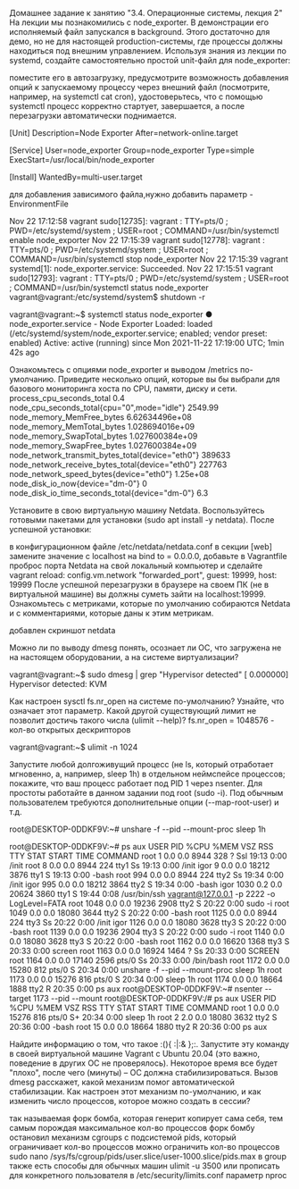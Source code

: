 Домашнее задание к занятию "3.4. Операционные системы, лекция 2"
На лекции мы познакомились с node_exporter. В демонстрации его исполняемый файл запускался в background. Этого достаточно для демо, но не для настоящей production-системы, где процессы должны находиться под внешним управлением. Используя знания из лекции по systemd, создайте самостоятельно простой unit-файл для node_exporter:

поместите его в автозагрузку,
предусмотрите возможность добавления опций к запускаемому процессу через внешний файл (посмотрите, например, на systemctl cat cron),
удостоверьтесь, что с помощью systemctl процесс корректно стартует, завершается, а после перезагрузки автоматически поднимается.

[Unit]
Description=Node Exporter
After=network-online.target

[Service]
User=node_exporter
Group=node_exporter
Type=simple
ExecStart=/usr/local/bin/node_exporter

[Install]
WantedBy=multi-user.target

для добавления зависимого файла,нужно добавить параметр - EnvironmentFile

Nov 22 17:12:58 vagrant sudo[12735]:  vagrant : TTY=pts/0 ; PWD=/etc/systemd/system ; USER=root ; COMMAND=/usr/bin/systemctl enable node_exporter
Nov 22 17:15:39 vagrant sudo[12778]:  vagrant : TTY=pts/0 ; PWD=/etc/systemd/system ; USER=root ; COMMAND=/usr/bin/systemctl stop node_exporter
Nov 22 17:15:39 vagrant systemd[1]: node_exporter.service: Succeeded.
Nov 22 17:15:51 vagrant sudo[12793]:  vagrant : TTY=pts/0 ; PWD=/etc/systemd/system ; USER=root ; COMMAND=/usr/bin/systemctl status node_exporter
vagrant@vagrant:/etc/systemd/system$ shutdown -r

vagrant@vagrant:~$ systemctl status node_exporter
● node_exporter.service - Node Exporter
     Loaded: loaded (/etc/systemd/system/node_exporter.service; enabled; vendor preset: enabled)
     Active: active (running) since Mon 2021-11-22 17:19:00 UTC; 1min 42s ago

Ознакомьтесь с опциями node_exporter и выводом /metrics по-умолчанию. Приведите несколько опций, которые вы бы выбрали для базового мониторинга хоста по CPU, памяти, диску и сети.
process_cpu_seconds_total 0.4
node_cpu_seconds_total{cpu="0",mode="idle"} 2549.99
node_memory_MemFree_bytes 6.62634496e+08
node_memory_MemTotal_bytes 1.028694016e+09
node_memory_SwapTotal_bytes 1.027600384e+09
node_memory_SwapFree_bytes 1.027600384e+09
node_network_transmit_bytes_total{device="eth0"} 389633
node_network_receive_bytes_total{device="eth0"} 227763
node_network_speed_bytes{device="eth0"} 1.25e+08
node_disk_io_now{device="dm-0"} 0
node_disk_io_time_seconds_total{device="dm-0"} 6.3



Установите в свою виртуальную машину Netdata. Воспользуйтесь готовыми пакетами для установки (sudo apt install -y netdata). После успешной установки:

в конфигурационном файле /etc/netdata/netdata.conf в секции [web] замените значение с localhost на bind to = 0.0.0.0,
добавьте в Vagrantfile проброс порта Netdata на свой локальный компьютер и сделайте vagrant reload:
config.vm.network "forwarded_port", guest: 19999, host: 19999
После успешной перезагрузки в браузере на своем ПК (не в виртуальной машине) вы должны суметь зайти на localhost:19999. Ознакомьтесь с метриками, которые по умолчанию собираются Netdata и с комментариями, которые даны к этим метрикам.

добавлен скриншот netdata

Можно ли по выводу dmesg понять, осознает ли ОС, что загружена не на настоящем оборудовании, а на системе виртуализации?

vagrant@vagrant:~$ sudo dmesg | grep "Hypervisor detected"
[    0.000000] Hypervisor detected: KVM

Как настроен sysctl fs.nr_open на системе по-умолчанию? Узнайте, что означает этот параметр. Какой другой существующий лимит не позволит достичь такого числа (ulimit --help)?
fs.nr_open = 1048576 - кол-во открытых дескрипторов

vagrant@vagrant:~$ ulimit -n
1024


Запустите любой долгоживущий процесс (не ls, который отработает мгновенно, а, например, sleep 1h) в отдельном неймспейсе процессов; покажите, что ваш процесс работает под PID 1 через nsenter. Для простоты работайте в данном задании под root (sudo -i). Под обычным пользователем требуются дополнительные опции (--map-root-user) и т.д.

root@DESKTOP-0DDKF9V:~# unshare -f --pid --mount-proc sleep 1h

root@DESKTOP-0DDKF9V:~# ps aux
USER       PID %CPU %MEM    VSZ   RSS TTY      STAT START   TIME COMMAND
root         1  0.0  0.0   8944   328 ?        Ssl  19:13   0:00 /init
root         8  0.0  0.0   8944   224 tty1     Ss   19:13   0:00 /init
igor         9  0.0  0.0  18212  3876 tty1     S    19:13   0:00 -bash
root       994  0.0  0.0   8944   224 tty2     Ss   19:34   0:00 /init
igor       995  0.0  0.0  18212  3864 tty2     S    19:34   0:00 -bash
igor      1030  0.2  0.0  20624  3860 tty1     S    19:44   0:08 /usr/bin/ssh vagrant@127.0.0.1 -p 2222 -o LogLevel=FATA
root      1048  0.0  0.0  19236  2908 tty2     S    20:22   0:00 sudo -i
root      1049  0.0  0.0  18080  3644 tty2     S    20:22   0:00 -bash
root      1125  0.0  0.0   8944   224 tty3     Ss   20:22   0:00 /init
igor      1126  0.0  0.0  18080  3628 tty3     S    20:22   0:00 -bash
root      1139  0.0  0.0  19236  2904 tty3     S    20:22   0:00 sudo -i
root      1140  0.0  0.0  18080  3628 tty3     S    20:22   0:00 -bash
root      1162  0.0  0.0  16620  1368 tty3     S    20:33   0:00 screen
root      1163  0.0  0.0  16924  1464 ?        Ss   20:33   0:00 SCREEN
root      1164  0.0  0.0  17140  2596 pts/0    Ss   20:33   0:00 /bin/bash
root      1172  0.0  0.0  15280   812 pts/0    S    20:34   0:00 unshare -f --pid --mount-proc sleep 1h
root      1173  0.0  0.0  15276   816 pts/0    S    20:34   0:00 sleep 1h
root      1174  0.0  0.0  18664  1888 tty2     R    20:35   0:00 ps aux
root@DESKTOP-0DDKF9V:~# nsenter --target 1173 --pid --mount
root@DESKTOP-0DDKF9V:/# ps aux
USER       PID %CPU %MEM    VSZ   RSS TTY      STAT START   TIME COMMAND
root         1  0.0  0.0  15276   816 pts/0    S+   20:34   0:00 sleep 1h
root         2  2.0  0.0  18080  3632 tty2     S    20:36   0:00 -bash
root        15  0.0  0.0  18664  1880 tty2     R    20:36   0:00 ps aux

Найдите информацию о том, что такое :(){ :|:& };:. Запустите эту команду в своей виртуальной машине Vagrant с Ubuntu 20.04 (это важно, поведение в других ОС не проверялось). Некоторое время все будет "плохо", после чего (минуты) – ОС должна стабилизироваться. Вызов dmesg расскажет, какой механизм помог автоматической стабилизации. Как настроен этот механизм по-умолчанию, и как изменить число процессов, которое можно создать в сессии?

так называемая форк бомба, которая генерит копирует сама себя, тем самым порождая максимальное кол-во процессов
форк бомбу остановил механизм cgroups с подсистемой pids, который ограничивает кол-во процессов 
можно ограничить кол-во процессов sudo  nano /sys/fs/cgroup/pids/user.slice/user-1000.slice/pids.max в group
также есть споcобы для обычных машин
ulimit -u 3500 или прописать для конкретного пользователя в /etc/security/limits.conf параметр nproc